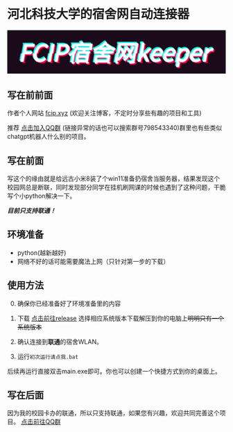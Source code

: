 ﻿# 河北科技大学的宿舍网自动连接器

   ![VSCODE Logo](https://github.com/Pretend-to/Hebust-Networker-Keeper/blob/main/.gitignore/logo.gif?raw=true)

## 写在前前面

作者个人网站 [fcip.xyz](https://fcip.xyz) (欢迎关注博客，不定时分享些有趣的项目和工具)

推荐 [点击加入QQ群](http://qm.qq.com/cgi-bin/qm/qr?_wv=1027&k=BPVotGnSlCdy9AWXKSw4WlY6XjgJ2Z7O&authKey=4Obq%2FxNAuF7qL3z96uXMoV8KqxiSbtTCbEjYIer38ZW6%2F%2BERcJMTg90BhGRh2iQJ&noverify=0&group_code=798543340) (链接异常的话也可以搜索群号798543340)群里也有些类似chatgpt机器人什么别的项目。
## 写在前面
写这个的缘由就是给远古小米8装了个win11准备扔宿舍当服务器，结果发现这个校园网总是断联，同时发现部分同学在挂机刷网课的时候也遇到了这种问题，干脆写个小python解决一下。

***目前只支持联通！***

## 环境准备
* python(越新越好)
* 网络不好的话可能需要魔法上网（只针对第一步的下载）
## 使用方法

0. 确保你已经准备好了环境准备里的内容

1. 下载 [点击前往release](https://github.com/Pretend-to/Hebust-Networker-Keeper/releases/tag/unicom-wlan) 选择相应系统版本下载解压到你的电脑上~~明明只有一个系统版本~~

2. 确认连接到**联通**的宿舍WLAN。

3. 运行`初次运行请点我.bat`

后续再运行直接双击main.exe即可。你也可以创建一个快捷方式到你的桌面上。

## 写在后面
因为我的校园卡办的联通，所以只支持联通，如果您有兴趣，欢迎共同完善这个项目。 [点击前往QQ群](http://qm.qq.com/cgi-bin/qm/qr?_wv=1027&k=BPVotGnSlCdy9AWXKSw4WlY6XjgJ2Z7O&authKey=4Obq%2FxNAuF7qL3z96uXMoV8KqxiSbtTCbEjYIer38ZW6%2F%2BERcJMTg90BhGRh2iQJ&noverify=0&group_code=798543340) 
